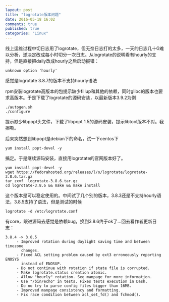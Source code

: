```yaml
---
layout: post
title: "logrotate版本问题"
date: 2016-05-18 16:02
comments: true
published: true
categories: "Linux"
---
```


  线上运维过程中切日志用了logrotate，但无奈日志打的太多，一天的日志几十G难以分析，遂决定改成每小时切分一次日志。从logrotate的说明看有hourly的支持，但是直接把daily改成hourly之后启动报错：

   	unknown option 'hourly'

  感觉是logrotate 3.8.7的版本不支持hourly语法

  rpm安装logrotate高版本的包提示缺少fillup和其他的依赖，同时glibc的版本也要求高版本。于是下载了logrotate的源码安装，以最新版本3.9.2为例

    ./autogen.sh
    ./configure
  
  提示缺少libpopt头文件，下载了libpopt 1.5的源码安装，提示libtool版本不对。我擦嘞。

  后来突然想到libpopt是debian下的命名，试一下centos下

    yum install popt-devel -y

  搞定。于是继续源码安装，直接用logrotate的官网版本好了。

    yum install popt-devel -y
    wget https://fedorahosted.org/releases/l/o/logrotate/logrotate-3.8.6.tar.gz
    tar zxvf  logrotate-3.8.6.tar.gz
    cd logrotate-3.8.6 && make && make install

  这个版本是可以稳定使用的。中间试了几个别的版本，3.8.3还是不支持hourly语法，3.8.5支持了语法，但是测试的时候

    logrotate -d /etc/logrotate.conf

  有core，跟进源码去感觉是依赖bug，换到3.8.6终于ok了...回去看作者更新日志：

    3.8.4 -> 3.8.5
         - Improved rotation during daylight saving time and between timezone
           changes.
         - Fixed ACL setting problem caused by ext3 erroneously reporting ENOSYS
           instead of ENOSUP.
         - Do not continue with rotation if state file is corrupted.
         - Make logrotate.status creation atomic.
         - Allow "hourly" rotation. See manpage for more information.
         - Use "/bin/echo" in tests. Fixes tests execution in Dash.
         - Do no try to parse config files bigger than 16MB.
         - Improved manpage consistency and formatting.
         - Fix race condition between acl_set_fd() and fchmod().
